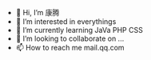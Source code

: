 - 👋 Hi, I’m 康腾
- 👀 I’m interested in everythings
- 🌱 I’m currently learning JaVa PHP CSS
- 💞️ I’m looking to collaborate on ...
- 📫 How to reach me 
mail.qq.com

<!---
ktsir/ktsir is a ✨ special ✨ repository because its `README.md` (this file) appears on your GitHub profile.
You can click the Preview link to take a look at your changes.
--->
